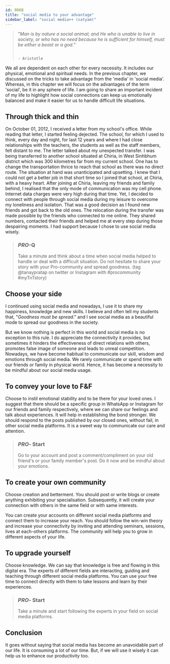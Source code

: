 ```yaml
---
id: 006B
title: "social media to your advantage"
sidebar_label: "social media++ (satyam)"
---
```


> "_Man is by nature a social animal; and He who is unable to live in society, or who has no need because he is sufficient for himself, must be either a beast or a god._"
>
>                                                                                          - Aristotle

We all are dependent on each other for every necessity. It includes our physical, emotional and spiritual needs. In the previous chapter, we discussed on the tricks to take advantage from the 'media' in 'social media'. Whereas, in this chapter we will focus on the advantages of the term 'social', be it in any sphere of life. I am going to share an important incident of my life to highlight how social connections can keep us emotionally balanced and make it easier for us to handle difficult life situations.

## Through thick and thin

On October 01, 2012, I received a letter from my school's office. While reading that letter, I started feeling dejected. The school, for which I used to think, every day and night, for last 12 years and where I had close relationships with the teachers, the students as well as the staff members, felt distant to me. The letter talked about my unexpected transfer. I was being transferred to another school situated at Chiria, in West Sinhbhum district which was 300 kilometres far from my current school. One has to change the transportation thrice to reach that school as there was no direct route. The situation at hand was unanticipated and upsetting. I knew that I could not get a better job in that short time so I joined that school, at Chiria, with a heavy heart. After joining at Chiria, leaving my friends and family behind, I realised that the only mode of communication was my cell phone. Internet data charges were very high during that time. Yet, I decided to connect with people through social media during my leisure to overcome my loneliness and isolation. That was a good decision as I found new friends and got back to the old ones. The relocation during the transfer was made possible by the friends who connected to me online. They shared numbers, contacted their friends and helped me at every step during those despairing moments. I had support because I chose to use social media wisely.

> ### _PRO_-Q
>
> Take a minute and think about a time when social media helped to handle or deal with a difficult situation. Do not hesitate to share your story with your Pro-community and spread goodness. (tag @tanaypratap on twitter or Instagram with #procommunity #myTnTstory)

## Choose your side

I continued using social media and nowadays, I use it to share my happiness, knowledge and new skills. I believe and often tell my students that, "_Goodness must be spread_." and I see social media as a beautiful mode to spread our goodness in the society.

But we know nothing is perfect in this world and social media is no exception to this rule. I do appreciate the connectivity it provides, but sometimes it hinders the effectiveness of direct relations with others, promotes false image of someone and leads to unreal competition. Nowadays, we have become habitual to communicate our skill, wisdom and emotions through social media. We rarely communicate or spend time with our friends or family in physical world. Hence, it has become a necessity to be mindful about our social media usage.

## To convey your love to F&F

Choose to instil emotional stability and to be there for your loved ones. I suggest that there should be a specific group in WhatsApp or Instagram for our friends and family respectively, where we can share our feelings and talk about experiences. It will help in establishing the bond stronger. We should respond to the posts published by our closed ones, without fail, in other social media platforms. It is a sweet way to communicate our care and attention.

> ### _PRO_- Start
>
> Go to your account and post a comment/compliment on your old friend's or your family member's post. Do it now and be mindful about your emotions.

## To create your own community

Choose creation and betterment. You should post or write blogs or create anything exhibiting your specialisation. Subsequently, it will create your connection with others in the same field or with same interests.

You can create your accounts on different social media platforms and connect them to increase your reach. You should follow the win-win theory and increase your connectivity by inviting and attending seminars, sessions, lives at each-others platforms. The community will help you to grow in different aspects of your life.

## To upgrade yourself

Choose knowledge. We can say that knowledge is free and flowing in this digital era. The experts of different fields are interacting, guiding and teaching through different social media platforms. You can use your free time to connect directly with them to take lessons and learn by their experiences.

> ### _PRO_- Start
>
> Take a minute and start following the experts in your field on social media platforms.

## Conclusion

It goes without saying that social media has become an unavoidable part of our life. It is consuming a lot of our time. But, if we will use it wisely it can help us to enhance our productivity too.
